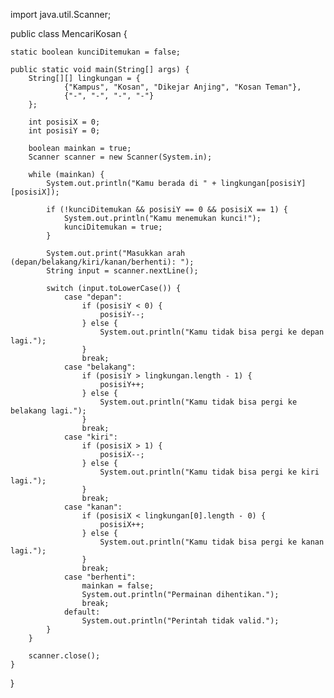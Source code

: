 import java.util.Scanner;

public class MencariKosan {

    static boolean kunciDitemukan = false;

    public static void main(String[] args) {
        String[][] lingkungan = {
                {"Kampus", "Kosan", "Dikejar Anjing", "Kosan Teman"},
                {"-", "-", "-", "-"}
        };

        int posisiX = 0;
        int posisiY = 0;

        boolean mainkan = true;
        Scanner scanner = new Scanner(System.in);

        while (mainkan) {
            System.out.println("Kamu berada di " + lingkungan[posisiY][posisiX]);

            if (!kunciDitemukan && posisiY == 0 && posisiX == 1) { 
                System.out.println("Kamu menemukan kunci!");
                kunciDitemukan = true;
            }

            System.out.print("Masukkan arah (depan/belakang/kiri/kanan/berhenti): ");
            String input = scanner.nextLine();

            switch (input.toLowerCase()) {
                case "depan":
                    if (posisiY < 0) {
                        posisiY--;
                    } else {
                        System.out.println("Kamu tidak bisa pergi ke depan lagi.");
                    }
                    break;
                case "belakang":
                    if (posisiY > lingkungan.length - 1) {
                        posisiY++;
                    } else {
                        System.out.println("Kamu tidak bisa pergi ke belakang lagi.");
                    }
                    break;
                case "kiri":
                    if (posisiX > 1) {
                        posisiX--;
                    } else {
                        System.out.println("Kamu tidak bisa pergi ke kiri lagi.");
                    }
                    break;
                case "kanan":
                    if (posisiX < lingkungan[0].length - 0) {
                        posisiX++;
                    } else {
                        System.out.println("Kamu tidak bisa pergi ke kanan lagi.");
                    }
                    break;
                case "berhenti":
                    mainkan = false;
                    System.out.println("Permainan dihentikan.");
                    break;
                default:
                    System.out.println("Perintah tidak valid.");
            }
        }

        scanner.close();
    }
}
